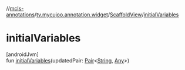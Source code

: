 //[mcls-annotations](../../../index.md)/[tv.mycujoo.annotation.widget](../index.md)/[ScaffoldView](index.md)/[initialVariables](initial-variables.md)

# initialVariables

[androidJvm]\
fun [initialVariables](initial-variables.md)(updatedPair: [Pair](https://kotlinlang.org/api/latest/jvm/stdlib/kotlin/-pair/index.html)&lt;[String](https://kotlinlang.org/api/latest/jvm/stdlib/kotlin/-string/index.html), [Any](https://kotlinlang.org/api/latest/jvm/stdlib/kotlin/-any/index.html)&gt;)

